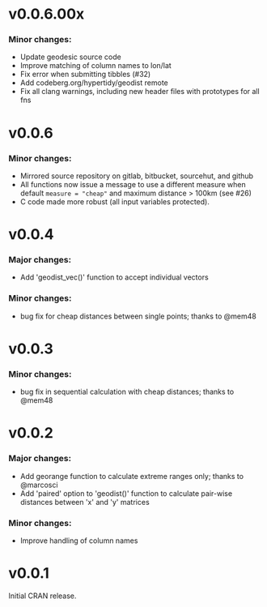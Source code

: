 # v0.0.6.00x

### Minor changes:

- Update geodesic source code
- Improve matching of column names to lon/lat
- Fix error when submitting tibbles (#32)
- Add codeberg.org/hypertidy/geodist remote
- Fix all clang warnings, including new header files with prototypes for all fns


# v0.0.6

### Minor changes:

- Mirrored source repository on gitlab, bitbucket, sourcehut, and github
- All functions now issue a message to use a different measure when default
  `measure = "cheap"` and maximum distance > 100km (see #26)
- C code made more robust (all input variables protected).

# v0.0.4

### Major changes:

- Add 'geodist_vec()' function to accept individual vectors

### Minor changes:

- bug fix for cheap distances between single points; thanks to @mem48

# v0.0.3

### Minor changes:

- bug fix in sequential calculation with cheap distances; thanks to @mem48

# v0.0.2

### Major changes:

- Add georange function to calculate extreme ranges only; thanks to @marcosci
- Add 'paired' option to 'geodist()' function to calculate pair-wise distances
  between 'x' and 'y' matrices

### Minor changes:

- Improve handling of column names


# v0.0.1

Initial CRAN release.
